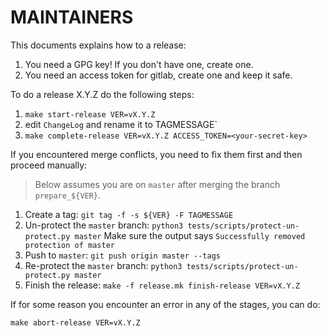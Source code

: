 MAINTAINERS
===========

This documents explains how to a release:

1. You need a GPG key! If you don't have one, create one.
2. You need an access token for gitlab, create one and keep it safe.

To do a release X.Y.Z do the following steps:

1. `make start-release VER=vX.Y.Z`
2. edit `ChangeLog` and rename it to TAGMESSAGE`
3. `make complete-release VER=vX.Y.Z ACCESS_TOKEN=<your-secret-key>`

If you encountered merge conflicts, you need to fix them first and 
then proceed manually:

> Below assumes you are on `master` after merging the branch
> `prepare_${VER}`.

1. Create a tag: `git tag -f -s ${VER} -F TAGMESSAGE`
2. Un-protect the `master` branch: `python3 tests/scripts/protect-un-protect.py master`
  Make sure the output says `Successfully removed protection of master`
3. Push to `master`: `git push origin master --tags`
4. Re-protect the `master` branch: `python3 tests/scripts/protect-un-protect.py master`
5. Finish the release: `make -f release.mk finish-release VER=vX.Y.Z` 

If for some reason you encounter an error in any of the stages, you can
do:

`make abort-release VER=vX.Y.Z`

